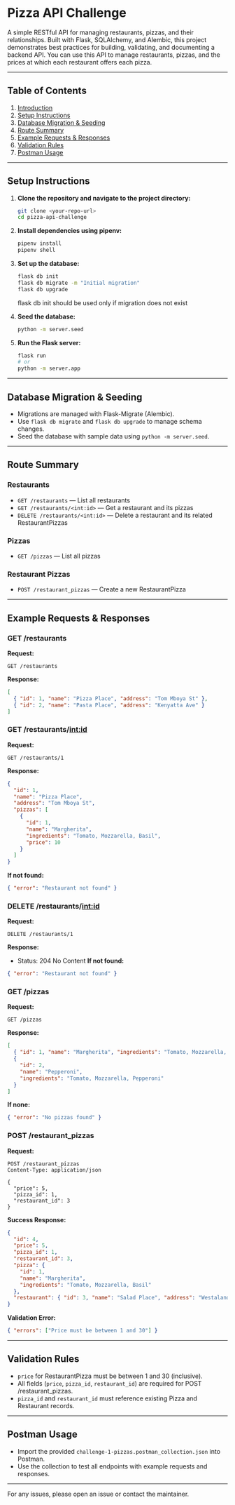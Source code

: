 # Pizza API Challenge

A simple RESTful API for managing restaurants, pizzas, and their relationships. Built with Flask, SQLAlchemy, and Alembic, this project demonstrates best practices for building, validating, and documenting a backend API. You can use this API to manage restaurants, pizzas, and the prices at which each restaurant offers each pizza.

---

## Table of Contents

1. [Introduction](#pizza-api-challenge)
2. [Setup Instructions](#setup-instructions)
3. [Database Migration & Seeding](#database-migration--seeding)
4. [Route Summary](#route-summary)
5. [Example Requests & Responses](#example-requests--responses)
6. [Validation Rules](#validation-rules)
7. [Postman Usage](#postman-usage)

---

## Setup Instructions

1. **Clone the repository and navigate to the project directory:**

   ```bash
   git clone <your-repo-url>
   cd pizza-api-challenge
   ```

2. **Install dependencies using pipenv:**

   ```bash
   pipenv install
   pipenv shell
   ```

3. **Set up the database:**

   ```bash
   flask db init
   flask db migrate -m "Initial migration"
   flask db upgrade
   ```
   flask db init should be used only if migration does not exist

4. **Seed the database:**

   ```bash
   python -m server.seed
   ```

5. **Run the Flask server:**
   ```bash
   flask run
   # or
   python -m server.app
   ```

---

## Database Migration & Seeding

- Migrations are managed with Flask-Migrate (Alembic).
- Use `flask db migrate` and `flask db upgrade` to manage schema changes.
- Seed the database with sample data using `python -m server.seed`.

---

## Route Summary

### Restaurants

- `GET /restaurants` — List all restaurants
- `GET /restaurants/<int:id>` — Get a restaurant and its pizzas
- `DELETE /restaurants/<int:id>` — Delete a restaurant and its related RestaurantPizzas

### Pizzas

- `GET /pizzas` — List all pizzas

### Restaurant Pizzas

- `POST /restaurant_pizzas` — Create a new RestaurantPizza

---

## Example Requests & Responses

### GET /restaurants

**Request:**

```http
GET /restaurants
```

**Response:**

```json
[
  { "id": 1, "name": "Pizza Place", "address": "Tom Mboya St" },
  { "id": 2, "name": "Pasta Place", "address": "Kenyatta Ave" }
]
```

### GET /restaurants/<int:id>

**Request:**

```http
GET /restaurants/1
```

**Response:**

```json
{
  "id": 1,
  "name": "Pizza Place",
  "address": "Tom Mboya St",
  "pizzas": [
    {
      "id": 1,
      "name": "Margherita",
      "ingredients": "Tomato, Mozzarella, Basil",
      "price": 10
    }
  ]
}
```

**If not found:**

```json
{ "error": "Restaurant not found" }
```

### DELETE /restaurants/<int:id>

**Request:**

```http
DELETE /restaurants/1
```

**Response:**

- Status: 204 No Content
  **If not found:**

```json
{ "error": "Restaurant not found" }
```

### GET /pizzas

**Request:**

```http
GET /pizzas
```

**Response:**

```json
[
  { "id": 1, "name": "Margherita", "ingredients": "Tomato, Mozzarella, Basil" },
  {
    "id": 2,
    "name": "Pepperoni",
    "ingredients": "Tomato, Mozzarella, Pepperoni"
  }
]
```

**If none:**

```json
{ "error": "No pizzas found" }
```

### POST /restaurant_pizzas

**Request:**

```http
POST /restaurant_pizzas
Content-Type: application/json

{
  "price": 5,
  "pizza_id": 1,
  "restaurant_id": 3
}
```

**Success Response:**

```json
{
  "id": 4,
  "price": 5,
  "pizza_id": 1,
  "restaurant_id": 3,
  "pizza": {
    "id": 1,
    "name": "Margherita",
    "ingredients": "Tomato, Mozzarella, Basil"
  },
  "restaurant": { "id": 3, "name": "Salad Place", "address": "Westalands" }
}
```

**Validation Error:**

```json
{ "errors": ["Price must be between 1 and 30"] }
```

---

## Validation Rules

- `price` for RestaurantPizza must be between 1 and 30 (inclusive).
- All fields (`price`, `pizza_id`, `restaurant_id`) are required for POST /restaurant_pizzas.
- `pizza_id` and `restaurant_id` must reference existing Pizza and Restaurant records.

---

## Postman Usage

- Import the provided `challenge-1-pizzas.postman_collection.json` into Postman.
- Use the collection to test all endpoints with example requests and responses.

---

For any issues, please open an issue or contact the maintainer.
